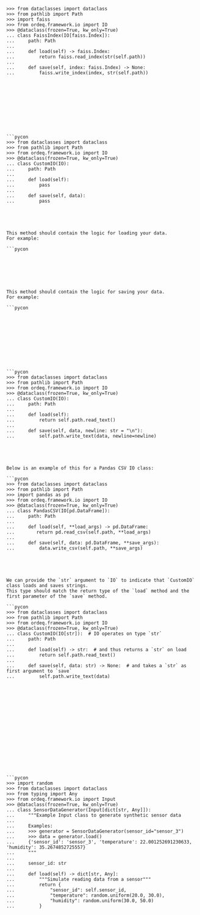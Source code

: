 





















```pycon
>>> from dataclasses import dataclass
>>> from pathlib import Path
>>> import faiss
>>> from ordeq.framework.io import IO
>>> @dataclass(frozen=True, kw_only=True)
... class FaissIndex(IO[faiss.Index]):
...     path: Path
...
...     def load(self) -> faiss.Index:
...         return faiss.read_index(str(self.path))
...
...     def save(self, index: faiss.Index) -> None:
...         faiss.write_index(index, str(self.path))











```pycon
>>> from dataclasses import dataclass
>>> from pathlib import Path
>>> from ordeq.framework.io import IO
>>> @dataclass(frozen=True, kw_only=True)
... class CustomIO(IO):
...     path: Path
...
...     def load(self):
...         pass
...
...     def save(self, data):
...         pass





This method should contain the logic for loading your data.
For example:

```pycon







This method should contain the logic for saving your data.
For example:

```pycon











```pycon
>>> from dataclasses import dataclass
>>> from pathlib import Path
>>> from ordeq.framework.io import IO
>>> @dataclass(frozen=True, kw_only=True)
... class CustomIO(IO):
...     path: Path
...
...     def load(self):
...         return self.path.read_text()
...
...     def save(self, data, newline: str = "\n"):
...         self.path.write_text(data, newline=newline)





Below is an example of this for a Pandas CSV IO class:

```pycon
>>> from dataclasses import dataclass
>>> from pathlib import Path
>>> import pandas as pd
>>> from ordeq.framework.io import IO
>>> @dataclass(frozen=True, kw_only=True)
... class PandasCSV(IO[pd.DataFrame]):
...     path: Path
...
...     def load(self, **load_args) -> pd.DataFrame:
...        return pd.read_csv(self.path, **load_args)
...
...     def save(self, data: pd.DataFrame, **save_args):
...         data.write_csv(self.path, **save_args)





We can provide the `str` argument to `IO` to indicate that `CustomIO` class loads and saves strings.
This type should match the return type of the `load` method and the first parameter of the `save` method.

```pycon
>>> from dataclasses import dataclass
>>> from pathlib import Path
>>> from ordeq.framework.io import IO
>>> @dataclass(frozen=True, kw_only=True)
... class CustomIO(IO[str]):  # IO operates on type `str`
...     path: Path
...
...     def load(self) -> str:  # and thus returns a `str` on load
...         return self.path.read_text()
...
...     def save(self, data: str) -> None:  # and takes a `str` as first argument to `save`
...         self.path.write_text(data)


















```pycon
>>> import random
>>> from dataclasses import dataclass
>>> from typing import Any
>>> from ordeq.framework.io import Input
>>> @dataclass(frozen=True, kw_only=True)
... class SensorDataGenerator(Input[dict[str, Any]]):
...     """Example Input class to generate synthetic sensor data
...
...     Examples:
...     >>> generator = SensorDataGenerator(sensor_id="sensor_3")
...     >>> data = generator.load()
...     {'sensor_id': 'sensor_3', 'temperature': 22.001252691230633, 'humidity': 35.2674852725557}
...     """
...
...     sensor_id: str
...
...     def load(self) -> dict[str, Any]:
...         """Simulate reading data from a sensor"""
...         return {
...             "sensor_id": self.sensor_id,
...             "temperature": random.uniform(20.0, 30.0),
...             "humidity": random.uniform(30.0, 50.0)
...         }







